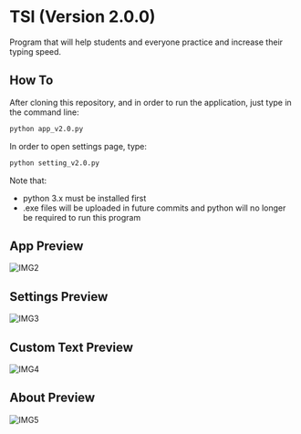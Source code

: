 # TSI (Version 2.0.0)

Program that will help students and everyone practice and increase their typing speed.

## How To

After cloning this repository, and in order to run the application, just type in the command line:

```bash
python app_v2.0.py
```

In order to open settings page, type:

```bash
python setting_v2.0.py
```

Note that:
- python 3.x must be installed first
- .exe files will be uploaded in future commits and python will no longer be required to run this program

## App Preview

![IMG2](https://scontent.ftun5-1.fna.fbcdn.net/v/t1.15752-9/118566505_2623489101315184_14490849271380032_n.png?_nc_cat=110&ccb=2&_nc_sid=ae9488&_nc_ohc=R_Y32jjlcNIAX-we11h&_nc_ht=scontent.ftun5-1.fna&oh=68f17ef51b5c7b710240b505a0838662&oe=5FD6E3B3)

## Settings Preview

![IMG3](https://scontent.ftun5-1.fna.fbcdn.net/v/t1.15752-9/118588451_1652264971596783_7977992025263211814_n.png?_nc_cat=110&ccb=2&_nc_sid=ae9488&_nc_ohc=toQLAYeWkp0AX9dsKvX&_nc_ht=scontent.ftun5-1.fna&oh=e8ebf848cc079d7943d68e80f0efcd35&oe=5FD7C6F4)

## Custom Text Preview

![IMG4](https://scontent.ftun5-1.fna.fbcdn.net/v/t1.15752-9/118560931_320086209048517_7496966804044548463_n.png?_nc_cat=107&ccb=2&_nc_sid=ae9488&_nc_ohc=h9aH2P1ZON0AX8poCqW&_nc_ht=scontent.ftun5-1.fna&oh=b228c573a9720eddd44d8316bd5d0ffd&oe=5FD69BCA)

## About Preview

![IMG5](https://scontent.ftun5-1.fna.fbcdn.net/v/t1.15752-9/118622136_362391851585763_4399887185773225588_n.png?_nc_cat=110&ccb=2&_nc_sid=ae9488&_nc_ohc=7pvKH2ZpUscAX9JcgIj&_nc_ht=scontent.ftun5-1.fna&oh=7ab0a426e233da69a036cbbd5530f107&oe=5FD4DF55)
